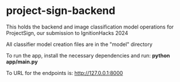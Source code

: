 # project-sign-backend
This holds the backend and image classification model operations for ProjectSign, our submission to IgnitionHacks 2024

All classifier model creation files are in the "model" directory

To run the app, install the necessary dependencies and run:
**python app/main.py**

To URL for the endpoints is: http://127.0.0.1:8000

